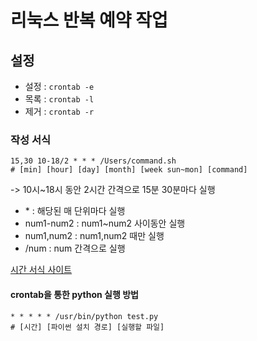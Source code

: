 # 리눅스 반복 예약 작업

## 설정



* 설정 : `crontab -e`
* 목록 : `crontab -l`
* 제거 : `crontab -r`

### 작성 서식

```
15,30 10-18/2 * * * /Users/command.sh
# [min] [hour] [day] [month] [week sun~mon] [command]
```

\-> 10시\~18시 동안 2시간 간격으로 15분 30분마다 실행

* \* : 해당된 매 단위마다 실행
* num1-num2 : num1\~num2 사이동안 실행
* num1,num2 : num1,num2 때만 실행
* /num : num 간격으로 실행

[시간 서식 사이트](https://crontab.guru/)

#### crontab을 통한 python 실행 방법

```
* * * * * /usr/bin/python test.py
# [시간] [파이썬 설치 경로] [실행할 파일]
```
